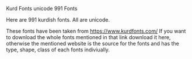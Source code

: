 Kurd Fonts unicode 991 Fonts

Here are 991 kurdish fonts. All are unicode.

These fonts have been taken from https://www.kurdfonts.com/
If you want to download the whole fonts mentioned in that link download it here, 
otherwise the mentioned website is the source for the fonts and has the type, shape, class of each fonts indiviually.
